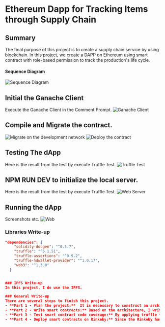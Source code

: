 # Ethereum Dapp for Tracking Items through Supply Chain

## Summary
The final purpose of this project is to create a supply chain service by using blockchain. In this project, we create a DAPP on Ethereum using smart contract with role-based permission to track the production's life cycle. 

#### Sequence Diagram
![Sequence Diagram](image/7.png)


## Initial the Ganache Client

Execute the Ganache Client in the Comment Prompt.
![Ganache Client](image/2.png)

## Compile and Migrate the contract.

![Migrate on the development network](image/3.png)
![Deploy the contract](image/4.png)

## Testing The dApp

Here is the result from the test by execute Truffle Test.
![Truffle Test](image/1.png)

## NPM RUN DEV to initialize the local server. 

Here is the result from the test by execute Truffle Test.
![Web Server](image/5.png)

## Running the dApp
Screenshots etc.
![Web](image/6.png)

### Libraries Write-up
```json
"dependencies": {
    "solidity-docgen": "^0.5.7",
    "truffle": "^5.1.51",
    "truffle-assertions": "^0.9.2",
    "truffle-hdwallet-provider": "^1.0.17",
    "web3": "^1.3.0"
  }


### IPFS Write-up
In this project, I do use the IPFS. 

### General Write-up
There are several steps to finish this project.
- **Part 1 - Plan the project:**  It is necessary to construct an architecture using blockchain for supply chain. The most important thing is figure out the production's life cycle so that we would know what kind of relationship we need to build.
- **Part 2 - Write smart contracts:** Based on the architecture, I write different functions to satisfy the requirements and specific logic for different relationship and state transform.
- **Part 3 - Test smart contract code coverage:** By applying truffle test and construct the specific corner case, I could know are there any problem in the smart contract.
- **Part 4 - Deploy smart contracts on Rinkeby:** Since the Rinkeby has been deprecated by the Infura on 2022, I cannot deploy smart contract contracts on Rinkeby. I am looking forward some update from the Udacity context time for the Blockchain Nanodegree course. 
